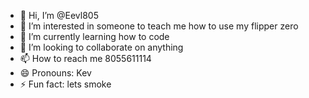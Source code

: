 - 👋 Hi, I’m @Eevl805
- 👀 I’m interested in someone to teach me how to use my flipper zero
- 🌱 I’m currently learning how to code
- 💞️ I’m looking to collaborate on anything 
- 📫 How to reach me 8055611114
- 😄 Pronouns: Kev
- ⚡ Fun fact: lets smoke 

<!---
Eevl805/Eevl805 is a ✨ special ✨ repository because its `README.md` (this file) appears on your GitHub profile.
You can click the Preview link to take a look at your changes.
--->
